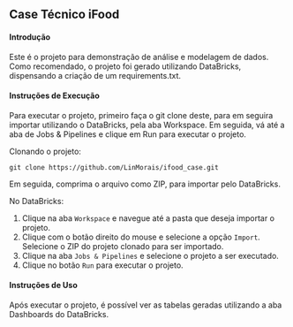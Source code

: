 ## Case Técnico iFood
#### Introdução
Este é o projeto para demonstração de análise e modelagem de dados. Como recomendado, o projeto foi gerado utilizando DataBricks, dispensando a criação de um requirements.txt.

#### Instruções de Execução
Para executar o projeto, primeiro faça o git clone deste, para em seguira importar utilizando o DataBricks, pela aba Workspace. Em seguida, vá até a aba de Jobs & Pipelines e clique em Run para executar o projeto.

Clonando o projeto:

`git clone https://github.com/LinMorais/ifood_case.git`

Em seguida, comprima o arquivo como ZIP, para importar pelo DataBricks.

No DataBricks:

1. Clique na aba `Workspace` e navegue até a pasta que deseja importar o projeto.
2. Clique com o botão direito do mouse e selecione a opção `Import`. Selecione o ZIP do projeto clonado para ser importado.
3. Clique na aba `Jobs & Pipelines` e selecione o projeto a ser executado.
4. Clique no botão `Run` para executar o projeto.

####  Instruções de Uso
Após executar o projeto, é possível ver as tabelas geradas utilizando a aba Dashboards do DataBricks.

